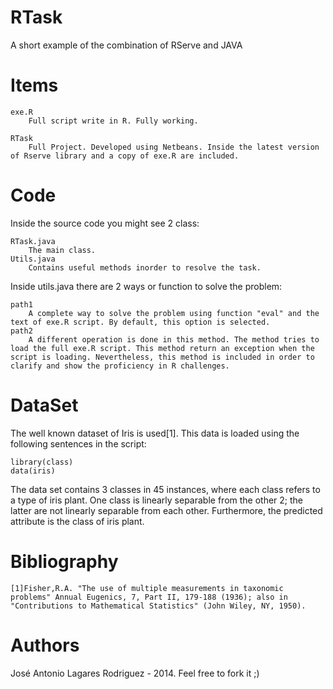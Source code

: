 RTask
=====

A short example of the combination of RServe and JAVA

Items
=====
	exe.R
		Full script write in R. Fully working.

	RTask
		Full Project. Developed using Netbeans. Inside the latest version of Rserve library and a copy of exe.R are included.
		
Code
====
Inside the source code you might see 2 class:

	RTask.java
		The main class.
	Utils.java
		Contains useful methods inorder to resolve the task.
		
Inside utils.java there are 2 ways or function to solve the problem:

	path1
		A complete way to solve the problem using function "eval" and the text of exe.R script. By default, this option is selected.
	path2
		A different operation is done in this method. The method tries to load the full exe.R script. This method return an exception when the script is loading. Nevertheless, this method is included in order to clarify and show the proficiency in R challenges.
	


		
DataSet 
======= 
The well known dataset of Iris is used[1]. This data is loaded using the following sentences in the script:

	library(class)
	data(iris)

The data set contains 3 classes in 45 instances, where each class refers to a type of iris plant. One class is linearly separable from the other 2; the latter are not linearly separable from each other. Furthermore, the predicted attribute is the class of iris plant. 

Bibliography
============
	[1]Fisher,R.A. "The use of multiple measurements in taxonomic problems" Annual Eugenics, 7, Part II, 179-188 (1936); also in "Contributions to Mathematical Statistics" (John Wiley, NY, 1950).
	
Authors 
=======
José Antonio Lagares Rodriguez - 2014. Feel free to fork it ;)
